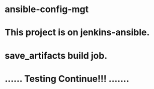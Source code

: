 # ansible-config-mgt
# This project is on jenkins-ansible.
# save_artifacts build job.
# ...... Testing Continue!!! .......
